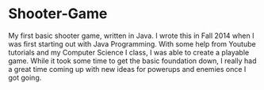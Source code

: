 # Shooter-Game
My first basic shooter game, written in Java.
I wrote this in Fall 2014 when I was first starting out with Java Programming.  With some help from Youtube tutorials and my Computer Science I class, I was able to create a playable game.  While it took some time to get the basic foundation down, I really had a great time coming up with new ideas for powerups and enemies once I got going.  
